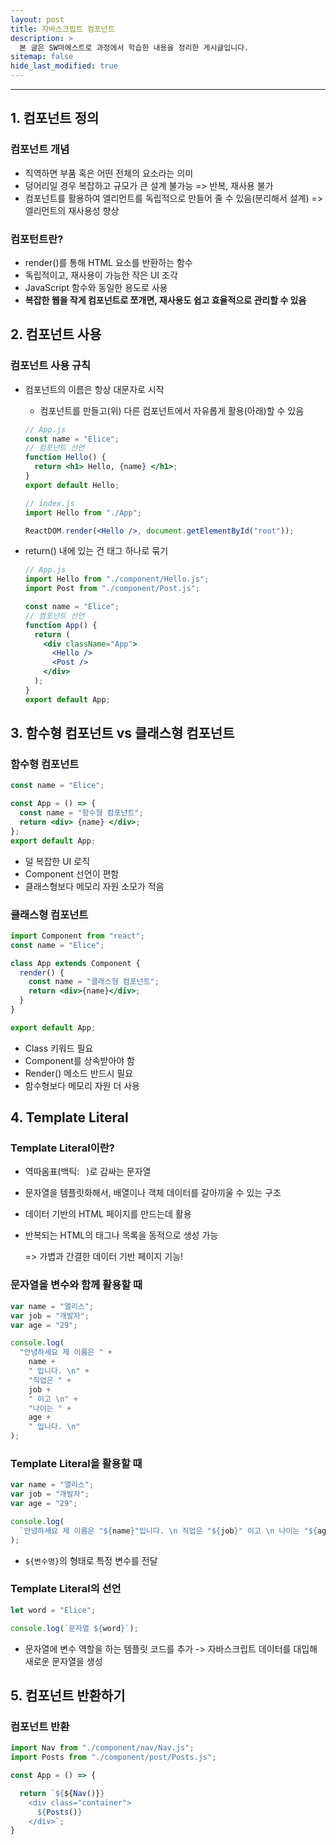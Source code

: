 ```yaml
---
layout: post
title: 자바스크립트 컴포넌트
description: >
  본 글은 SW마에스트로 과정에서 학습한 내용을 정리한 게시글입니다.
sitemap: false
hide_last_modified: true
---
```


---

## 1. 컴포넌트 정의

### 컴포넌트 개념

- 직역하면 부품 혹은 어떤 전체의 요소라는 의미
- 덩어리일 경우 복잡하고 규모가 큰 설계 불가능 => 반복, 재사용 불가
- 컴포넌트를 활용하여 엘리먼트를 독립적으로 만들어 줄 수 있음(분리해서 설계) => 엘리먼트의 재사용성 향상

### 컴포턴트란?

- render()를 통해 HTML 요소를 반환하는 함수
- 독립적이고, 재사용이 가능한 작은 UI 조각
- JavaScript 함수와 동일한 용도로 사용
- **복잡한 웹을 작게 컴포넌트로 쪼개면, 재사용도 쉽고 효율적으로 관리할 수 있음**

## 2. 컴포넌트 사용

### 컴포넌트 사용 규칙

- 컴포넌트의 이름은 항상 대문자로 시작

  - 컴포넌트를 만들고(위) 다른 컴포넌트에서 자유롭게 활용(아래)할 수 있음

  ```jsx
  // App.js
  const name = "Elice";
  // 컴포넌트 선언
  function Hello() {
    return <h1> Hello, {name} </h1>;
  }
  export default Hello;
  ```

  ```jsx
  // index.js
  import Hello from "./App";

  ReactDOM.render(<Hello />, document.getElementById("root"));
  ```

- return() 내에 있는 건 태그 하나로 묶기

  ```jsx
  // App.js
  import Hello from "./component/Hello.js";
  import Post from "./component/Post.js";

  const name = "Elice";
  // 컴포넌트 선언
  function App() {
    return (
      <div className="App">
        <Hello />
        <Post />
      </div>
    );
  }
  export default App;
  ```

## 3. 함수형 컴포넌트 vs 클래스형 컴포넌트

### 함수형 컴포넌트

```jsx
const name = "Elice";

const App = () => {
  const name = "함수형 컴포넌트";
  return <div> {name} </div>;
};
export default App;
```

- 덜 복잡한 UI 로직
- Component 선언이 편함
- 클래스형보다 메모리 자원 소모가 적음

### 클래스형 컴포넌트

```jsx
import Component from "react";
const name = "Elice";

class App extends Component {
  render() {
    const name = "클래스형 컴포넌트";
    return <div>{name}</div>;
  }
}

export default App;
```

- Class 키워드 필요
- Component를 상속받아야 함
- Render() 메소드 반드시 필요
- 함수형보다 메모리 자원 더 사용

## 4. Template Literal

### Template Literal이란?

- 역따옴표(백틱: ` `)로 감싸는 문자열
- 문자열을 템플릿화해서, 배열이나 객체 데이터를 갈아끼울 수 있는 구조
- 데이터 기반의 HTML 페이지를 만드는데 활용
- 반복되는 HTML의 태그나 목록을 동적으로 생성 가능

  => 가볍과 간결한 데이터 기반 페이지 기능!

### 문자열을 변수와 함께 활용할 때

```jsx
var name = "앨리스";
var job = "개발자";
var age = "29";

console.log(
  "안녕하세요 제 이름은 " +
    name +
    " 입니다. \n" +
    "직업은 " +
    job +
    " 이고 \n" +
    "나이는 " +
    age +
    " 입니다. \n"
);
```

### Template Literal을 활용할 때

```jsx
var name = "앨리스";
var job = "개발자";
var age = "29";

console.log(
  `안녕하세요 제 이름은 "${name}"입니다. \n 직업은 "${job}" 이고 \n 나이는 "${age}" 입니다. \n`
);
```

- `${변수명}`의 형태로 특정 변수를 전달

### Template Literal의 선언

```jsx
let word = "Elice";

console.log(`문자열 ${word}`);
```

- 문자열에 변수 역할을 하는 템플릿 코드를 추가 -> 자바스크립트 데이터를 대입해 새로운 문자열을 생성

## 5. 컴포넌트 반환하기

### 컴포넌트 반환

```jsx
import Nav from "./component/nav/Nav.js";
import Posts from "./component/post/Posts.js";

const App = () => {

  return `${${Nav()}}
    <div class="container">
      ${Posts()}
    </div>`;
}
```
